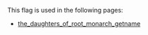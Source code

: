 This flag is used in the following pages:
 - [the_daughters_of_root_monarch_getname](../events/the_daughters_of_root_monarch_getname.md)
